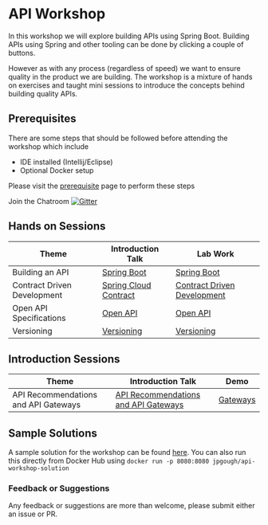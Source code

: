 # API Workshop

In this workshop we will explore building APIs using Spring Boot.
Building APIs using Spring and other tooling can be done by clicking a couple of buttons. 

However as with any process (regardless of speed) we want to ensure quality in the product we are building.
The workshop is a mixture of hands on exercises and taught mini sessions to introduce the concepts behind building quality APIs.

## Prerequisites 

There are some steps that should be followed before attending the workshop which include
* IDE installed (Intellij/Eclipse) 
* Optional Docker setup

Please visit the [prerequisite](prerequisites/README.md) page to perform these steps

Join the Chatroom [![Gitter](https://badges.gitter.im/jpgough-api-workshop/community.svg)](https://gitter.im/jpgough-api-workshop/community?utm_source=badge&utm_medium=badge&utm_campaign=pr-badge)

## Hands on Sessions

| Theme                         | Introduction Talk                                     | Lab Work                                               |
|-------------------------------|----------------------------------------------------------|------------------------------------------------------- |
| Building an API               | [Spring Boot](/presentations/01-spring-boot.pdf)         | [Spring Boot](/01-spring-boot/README.md)               |
| Contract Driven Development   | [Spring Cloud Contract](/presentations/02-contracts.pdf) | [Contract Driven Development](/02-contracts/README.md) |
| Open API Specifications       | [Open API](/presentations/03-open-api.pdf)               | [Open API](/03-open-api/README.md)                     | 
| Versioning                    | [Versioning](/presentations/04-versioning.pdf)           | [Versioning](/04-versioning/README.md)                 | 

## Introduction Sessions

| Theme                         | Introduction Talk                                     |  Demo                               |
| ----------------------------- | ----------------------------------------------------- | ----------------------------------- |
| API Recommendations and API Gateways                  | [API Recommendations and API Gateways](/presentations/05-gateways.pdf)        | [Gateways](/05-gateways/README.md)  |


## Sample Solutions

A sample solution for the workshop can be found [here](https://github.com/jpgough/api-workshop-solution). You can also run this directly from Docker Hub using `docker run -p 8080:8080 jpgough/api-workshop-solution`

### Feedback or Suggestions

Any feedback or suggestions are more than welcome, please submit either an issue or PR. 
